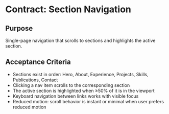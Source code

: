 # Contract: Section Navigation

## Purpose
Single-page navigation that scrolls to sections and highlights the active section.

## Acceptance Criteria
- Sections exist in order: Hero, About, Experience, Projects, Skills, Publications, Contact
- Clicking a nav item scrolls to the corresponding section
- The active section is highlighted when ≥50% of it is in the viewport
- Keyboard navigation between links works with visible focus
- Reduced motion: scroll behavior is instant or minimal when user prefers reduced motion
